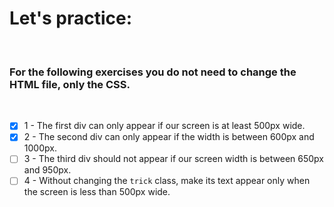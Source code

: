 # Let's practice:
<br />

### For the following exercises you do not need to change the HTML file, only the CSS.
<br />

- [x] 1 - The first div can only appear if our screen is at least 500px wide.
- [x] 2 - The second div can only appear if the width is between 600px and 1000px.
- [ ] 3 - The third div should not appear if our screen width is between 650px and 950px.
- [ ] 4 - Without changing the `trick` class, make its text appear only when the screen is less than 500px wide.